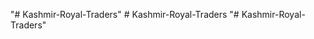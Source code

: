 "# Kashmir-Royal-Traders" 
#   K a s h m i r - R o y a l - T r a d e r s  
 "# Kashmir-Royal-Traders" 
